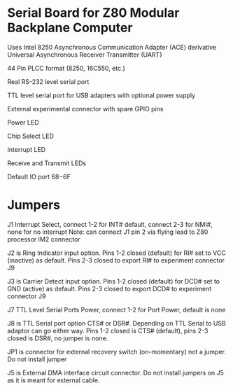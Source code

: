 # Serial Board for Z80 Modular Backplane Computer

Uses Intel 8250 Asynchronous Communication Adapter (ACE) derivative Universal Asynchronous Receiver Transmitter (UART)

44 Pin PLCC format (8250, 16C550, etc.)

Real RS-232 level serial port

TTL level serial port for USB adapters with optional power supply

External experimental connector with spare GPIO pins

Power LED

Chip Select LED

Interrupt LED

Receive and Transmit LEDs

Default IO port $68-$6F

# Jumpers

J1 Interrupt Select, connect 1-2 for INT# default, connect 2-3 for NMI#, none for no interrupt
Note: can connect J1 pin 2 via flying lead to Z80 processor IM2 connector

J2 is Ring Indicator input option.  Pins 1-2 closed (default) for RI# set to VCC (inactive) as default.  Pins 2-3 closed to export RI# to experiment connector J9

J3 is Carrier Detect input option.  Pins 1-2 closed (default) for DCD# set to GND (active) as default.  Pins 2-3 closed to export DCD# to experiment connector J9

J7 TTL Level Serial Ports Power, connect 1-2 for Port Power, default is none

J8 is TTL Serial port option CTS# or DSR#.  Depending on TTL Serial to USB adaptor can go either way.  Pins 1-2 closed is CTS# (default), pins 2-3 closed is DSR#, no jumper is none.

JP1 is connector for external recovery switch (on-momentary) not a jumper.  Do not install jumper

J5 is External DMA interface circuit connector.  Do not install jumpers on J5 as it is meant for external cable.
